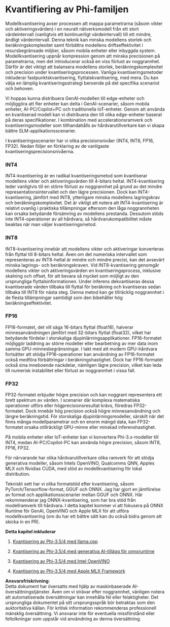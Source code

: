 # **Kvantifiering av Phi-familjen**

Modellkvantisering avser processen att mappa parametrarna (såsom vikter och aktiveringsvärden) i en neuralt nätverksmodell från ett stort värdeintervall (vanligtvis ett kontinuerligt värdeintervall) till ett mindre, ändligt värdeintervall. Denna teknik kan minska modellens storlek och beräkningskomplexitet samt förbättra modellens driftseffektivitet i resursbegränsade miljöer, såsom mobila enheter eller inbyggda system. Modellkvantisering uppnår kompression genom att minska precisionen på parametrarna, men det introducerar också en viss förlust av noggrannhet. Därför är det viktigt att balansera modellens storlek, beräkningskomplexitet och precision under kvantiseringsprocessen. Vanliga kvantiseringsmetoder inkluderar fastpunktskvantisering, flyttalskvantisering, med mera. Du kan välja en lämplig kvantiseringsstrategi beroende på det specifika scenariot och behoven.

Vi hoppas kunna distribuera GenAI-modellen till edge-enheter och möjliggöra att fler enheter kan delta i GenAI-scenarier, såsom mobila enheter, AI-PC/Copilot+PC och traditionella IoT-enheter. Genom att använda en kvantiserad modell kan vi distribuera den till olika edge-enheter baserat på deras specifikationer. I kombination med accelerationsramverk och kvantiseringsmodeller som tillhandahålls av hårdvarutillverkare kan vi skapa bättre SLM-applikationsscenarier.

I kvantiseringsscenarier har vi olika precisionsnivåer (INT4, INT8, FP16, FP32). Nedan följer en förklaring av de vanligaste kvantiseringsprecisionsnivåerna.

### **INT4**

INT4-kvantisering är en radikal kvantiseringsmetod som kvantiserar modellens vikter och aktiveringsvärden till 4-bitars heltal. INT4-kvantisering leder vanligtvis till en större förlust av noggrannhet på grund av det mindre representationsintervallet och den lägre precisionen. Dock kan INT4-kvantisering, jämfört med INT8, ytterligare minska modellens lagringskrav och beräkningskomplexitet. Det är viktigt att notera att INT4-kvantisering är relativt ovanlig i praktiska tillämpningar eftersom den låga noggrannheten kan orsaka betydande försämring av modellens prestanda. Dessutom stöds inte INT4-operationer av all hårdvara, så hårdvarukompatibilitet måste beaktas när man väljer kvantiseringsmetod.

### **INT8**

INT8-kvantisering innebär att modellens vikter och aktiveringar konverteras från flyttal till 8-bitars heltal. Även om det numeriska intervallet som representeras av INT8-heltal är mindre och mindre precist, kan det avsevärt minska lagrings- och beräkningskraven. Vid INT8-kvantisering genomgår modellens vikter och aktiveringsvärden en kvantiseringsprocess, inklusive skalning och offset, för att bevara så mycket som möjligt av den ursprungliga flyttalsinformationen. Under inferens dekvantiseras dessa kvantiserade värden tillbaka till flyttal för beräkning och kvantiseras sedan tillbaka till INT8 för nästa steg. Denna metod kan ge tillräcklig noggrannhet i de flesta tillämpningar samtidigt som den bibehåller hög beräkningseffektivitet.

### **FP16**

FP16-formatet, det vill säga 16-bitars flyttal (float16), halverar minnesanvändningen jämfört med 32-bitars flyttal (float32), vilket har betydande fördelar i storskaliga djupinlärningsapplikationer. FP16-formatet möjliggör laddning av större modeller eller bearbetning av mer data inom samma GPU-minnesbegränsningar. I takt med att modern GPU-hårdvara fortsätter att stödja FP16-operationer kan användning av FP16-formatet också medföra förbättringar i beräkningshastighet. Dock har FP16-formatet också sina inneboende nackdelar, nämligen lägre precision, vilket kan leda till numerisk instabilitet eller förlust av noggrannhet i vissa fall.

### **FP32**

FP32-formatet erbjuder högre precision och kan noggrant representera ett brett spektrum av värden. I scenarier där komplexa matematiska operationer utförs eller högprecisionsresultat krävs, föredras FP32-formatet. Dock innebär hög precision också högre minnesanvändning och längre beräkningstid. För storskaliga djupinlärningsmodeller, särskilt när det finns många modellparametrar och en enorm mängd data, kan FP32-formatet orsaka otillräckligt GPU-minne eller minskad inferenshastighet.

På mobila enheter eller IoT-enheter kan vi konvertera Phi-3.x-modeller till INT4, medan AI-PC/Copilot-PC kan använda högre precision, såsom INT8, FP16, FP32.

För närvarande har olika hårdvarutillverkare olika ramverk för att stödja generativa modeller, såsom Intels OpenVINO, Qualcomms QNN, Apples MLX och Nvidias CUDA, med stöd av modellkvantisering för lokal distribution.

Tekniskt sett har vi olika formatstöd efter kvantisering, såsom PyTorch/Tensorflow-format, GGUF och ONNX. Jag har gjort en jämförelse av format och applikationsscenarier mellan GGUF och ONNX. Här rekommenderar jag ONNX-kvantisering, som har bra stöd från modellramverk till hårdvara. I detta kapitel kommer vi att fokusera på ONNX Runtime för GenAI, OpenVINO och Apple MLX för att utföra modellkvantisering (om du har ett bättre sätt kan du också bidra genom att skicka in en PR).

**Detta kapitel inkluderar**

1. [Kvantisering av Phi-3.5/4 med llama.cpp](./UsingLlamacppQuantifyingPhi.md)

2. [Kvantisering av Phi-3.5/4 med generativa AI-tillägg för onnxruntime](./UsingORTGenAIQuantifyingPhi.md)

3. [Kvantisering av Phi-3.5/4 med Intel OpenVINO](./UsingIntelOpenVINOQuantifyingPhi.md)

4. [Kvantisering av Phi-3.5/4 med Apple MLX Framework](./UsingAppleMLXQuantifyingPhi.md)

**Ansvarsfriskrivning**:  
Detta dokument har översatts med hjälp av maskinbaserade AI-översättningstjänster. Även om vi strävar efter noggrannhet, vänligen notera att automatiserade översättningar kan innehålla fel eller felaktigheter. Det ursprungliga dokumentet på sitt ursprungsspråk bör betraktas som den auktoritativa källan. För kritisk information rekommenderas professionell mänsklig översättning. Vi ansvarar inte för eventuella missförstånd eller feltolkningar som uppstår vid användning av denna översättning.